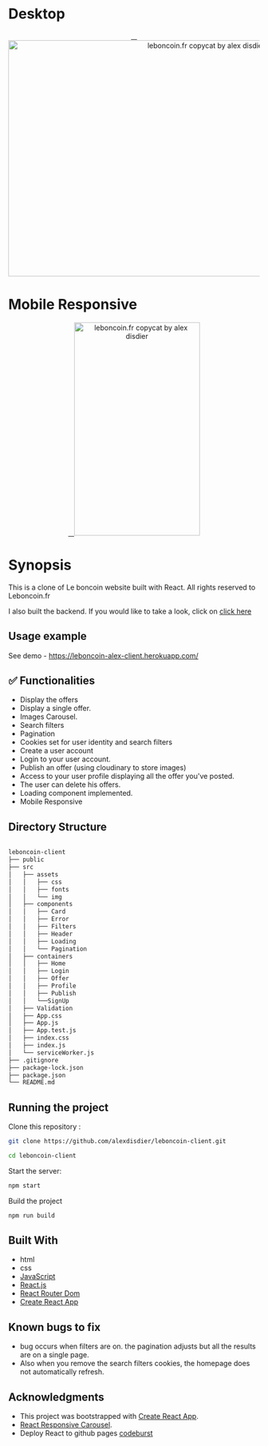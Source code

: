 # Desktop

<p align="center" >
   <a href="https://leboncoin-alex-client.herokuapp.com/">
    <img alt="leboncoin.fr copycat by alex disdier" src="" width="778" height="473" />
 </a>

# Mobile Responsive

 <p align="center" >
   <a href="https://leboncoin-alex-client.herokuapp.com/">
    <img alt="leboncoin.fr copycat by alex disdier" src="" width="252" height="427" />
 </a>

# Synopsis

This is a clone of Le boncoin website built with React. All rights reserved to Leboncoin.fr

I also built the backend. If you would like to take a look, click on [click here](https://github.com/alexdisdier/leboncoin-api)

## Usage example

See demo - https://leboncoin-alex-client.herokuapp.com/

## ✅ Functionalities

- Display the offers
- Display a single offer.
- Images Carousel.
- Search filters
- Pagination
- Cookies set for user identity and search filters
- Create a user account
- Login to your user account.
- Publish an offer (using cloudinary to store images)
- Access to your user profile displaying all the offer you've posted.
- The user can delete his offers.
- Loading component implemented.
- Mobile Responsive

## Directory Structure

```bash

leboncoin-client
├── public
├── src
│   ├── assets
│   │   ├── css
│   │   ├── fonts
│   │   └── img
│   ├── components
│   │   ├── Card
│   │   ├── Error
│   │   ├── Filters
│   │   ├── Header
│   │   ├── Loading
│   │   └── Pagination
│   ├── containers
│   │   ├── Home
│   │   ├── Login
│   │   ├── Offer
│   │   ├── Profile
│   │   ├── Publish
│   │   └──SignUp
│   ├── Validation
│   ├── App.css
│   ├── App.js
│   ├── App.test.js
│   ├── index.css
│   ├── index.js
│   └── serviceWorker.js
├── .gitignore
├── package-lock.json
├── package.json
└── README.md

```

## Running the project

Clone this repository :

```bash
git clone https://github.com/alexdisdier/leboncoin-client.git

cd leboncoin-client
```

Start the server:

```bash
npm start
```

Build the project

```bash
npm run build
```

## Built With

- html
- css
- [JavaScript](https://developer.mozilla.org/bm/docs/Web/JavaScript)
- [React.js](https://reactjs.org/docs/hello-world.html)
- [React Router Dom](https://reacttraining.com/react-router/web/guides/quick-start)
- [Create React App](https://facebook.github.io/create-react-app/docs/getting-started)

## Known bugs to fix

- bug occurs when filters are on. the pagination adjusts but all the results are on a single page.
- Also when you remove the search filters cookies, the homepage does not automatically refresh.

## Acknowledgments

- This project was bootstrapped with [Create React App](https://github.com/facebook/create-react-app).
- [React Responsive Carousel](https://www.npmjs.com/package/react-responsive-carousel).
- Deploy React to github pages [codeburst](https://codeburst.io/deploy-react-to-github-pages-to-create-an-amazing-website-42d8b09cd4d)
